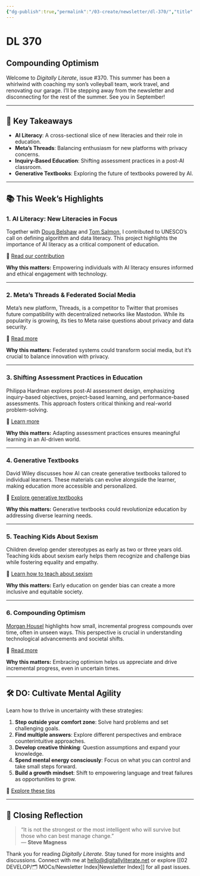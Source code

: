 ```yaml
---
{"dg-publish":true,"permalink":"/03-create/newsletter/dl-370/","title":"Compounding Optimism","tags":["education","facebook","federated","instagram","mastodon","meta","threads","education","facebook","federated","instagram","mastodon","meta","threads"],"created":"2023-07-08","updated":"2023-07-08"}
---
```



# DL 370

## Compounding Optimism

Welcome to _Digitally Literate_, issue #370. This summer has been a whirlwind with coaching my son’s volleyball team, work travel, and renovating our garage. I’ll be stepping away from the newsletter and disconnecting for the rest of the summer. See you in September!

---

## 🔖 Key Takeaways

- **AI Literacy**: A cross-sectional slice of new literacies and their role in education.
- **Meta’s Threads**: Balancing enthusiasm for new platforms with privacy concerns.
- **Inquiry-Based Education**: Shifting assessment practices in a post-AI classroom.
- **Generative Textbooks**: Exploring the future of textbooks powered by AI.

---

## 📚 This Week’s Highlights

### 1. **AI Literacy: New Literacies in Focus**
Together with [Doug Belshaw](https://www.linkedin.com/in/dajbelshaw/) and [Tom Salmon](https://www.linkedin.com/in/tomsalmon12345/), I contributed to UNESCO’s call on defining algorithm and data literacy. This project highlights the importance of AI literacy as a critical component of education.

📖 [Read our contribution](https://blog.weareopen.coop/ai-literacy-a-cross-sectional-slice-of-new-literacies-1906c8e44abe)

**Why this matters:** Empowering individuals with AI literacy ensures informed and ethical engagement with technology.

---

### 2. **Meta’s Threads & Federated Social Media**
Meta’s new platform, Threads, is a competitor to Twitter that promises future compatibility with decentralized networks like Mastodon. While its popularity is growing, its ties to Meta raise questions about privacy and data security.

📖 [Read more](https://www.wired.com/story/meta-threads-privacy-decentralization/)

**Why this matters:** Federated systems could transform social media, but it’s crucial to balance innovation with privacy.

---

### 3. **Shifting Assessment Practices in Education**
Philippa Hardman explores post-AI assessment design, emphasizing inquiry-based objectives, project-based learning, and performance-based assessments. This approach fosters critical thinking and real-world problem-solving.

📖 [Learn more](https://drphilippahardman.substack.com/p/post-ai-assessment-design)

**Why this matters:** Adapting assessment practices ensures meaningful learning in an AI-driven world.

---

### 4. **Generative Textbooks**
David Wiley discusses how AI can create generative textbooks tailored to individual learners. These materials can evolve alongside the learner, making education more accessible and personalized.

📖 [Explore generative textbooks](https://opencontent.org/blog/archives/7238)

**Why this matters:** Generative textbooks could revolutionize education by addressing diverse learning needs.

---

### 5. **Teaching Kids About Sexism**
Children develop gender stereotypes as early as two or three years old. Teaching kids about sexism early helps them recognize and challenge bias while fostering equality and empathy.

📖 [Learn how to teach about sexism](https://lifehacker.com/how-to-teach-kids-about-sexism-1846110388)

**Why this matters:** Early education on gender bias can create a more inclusive and equitable society.

---

### 6. **Compounding Optimism**
[Morgan Housel](https://twitter.com/morganhousel) highlights how small, incremental progress compounds over time, often in unseen ways. This perspective is crucial in understanding technological advancements and societal shifts.

📖 [Read more](https://collabfund.com/blog/compounding-optimism/)

**Why this matters:** Embracing optimism helps us appreciate and drive incremental progress, even in uncertain times.

---

## 🛠️ DO: Cultivate Mental Agility

Learn how to thrive in uncertainty with these strategies:
1. **Step outside your comfort zone**: Solve hard problems and set challenging goals.
2. **Find multiple answers**: Explore different perspectives and embrace counterintuitive approaches.
3. **Develop creative thinking**: Question assumptions and expand your knowledge.
4. **Spend mental energy consciously**: Focus on what you can control and take small steps forward.
5. **Build a growth mindset**: Shift to empowering language and treat failures as opportunities to grow.

📖 [Explore these tips](https://hackernoon.com/learn-how-to-cultivate-mental-agility-and-thrive-in-uncertainty-with-these-5-tips)

---

## 🌟 Closing Reflection

> “It is not the strongest or the most intelligent who will survive but those who can best manage change.”  
> — **Steve Magness**

Thank you for reading _Digitally Literate_. Stay tuned for more insights and discussions. Connect with me at [hello@digitallyliterate.net](mailto:hello@digitallyliterate.net) or explore [[02 DEVELOP/🗂️ MOCs/Newsletter Index\|Newsletter Index]] for all past issues.
